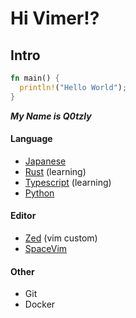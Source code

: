 # Hi Vimer!?

<h2>Intro</h2>


```rust
fn main() {
  println!("Hello World");
}
```


***My Name is Q0tzly***

<h4>Language</h4>

  - [Japanese](https://tsunagarujp.bunka.go.jp/?lang_id=EN)
  - [Rust](https://www.rust-lang.org/) (learning)
  - [Typescript](https://www.typescriptlang.org) (learning)
  - [Python](https://www.python.jp/)

<h4>Editor</h4>

  - [Zed](https://zed.dev/) (vim custom)
  - [SpaceVim](https://spacevim.org/)

<h4>Other</h4>

  - Git
  - Docker
